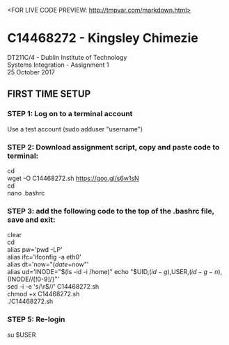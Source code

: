 <FOR LIVE CODE PREVIEW: http://tmpvar.com/markdown.html>

#    C14468272 - Kingsley Chimezie  
DT211C/4 - Dublin Institute of Technology  
Systems Integration - Assignment 1  
25 October 2017  

## FIRST TIME SETUP

### STEP 1: Log on to a terminal account 
Use a test account (sudo adduser "username")


### STEP 2: Download assignment script, copy and paste code to terminal:
cd  
wget -O C14468272.sh https://goo.gl/s6w1sN   
cd  
nano .bashrc  

### STEP 3: add the following code to the top of the .bashrc file, save and exit:
clear  
cd  
alias pw='pwd -LP'  
alias ifc='ifconfig -a eth0'  
alias dt='now="$(date +%Y%m%d%H%M%S)" printf "%s\n" "$now"'  
alias ud='INODE="$(ls -id -i /home)" echo "$UID,$(id -g),$USER,$(id -g -n),${INODE//[!0-9]/}"'  
sed -i -e 's/\r$//' C14468272.sh  
chmod +x C14468272.sh  
./C14468272.sh  

### STEP 5: Re-login 
su $USER
